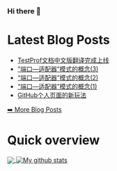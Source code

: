 ### Hi there 👋

<!--
**xfyuan/xfyuan** is a ✨ _special_ ✨ repository because its `README.md` (this file) appears on your GitHub profile.

Here are some ideas to get you started:

- 🔭 I’m currently working on ...
- 🌱 I’m currently learning ...
- 👯 I’m looking to collaborate on ...
- 🤔 I’m looking for help with ...
- 💬 Ask me about ...
- 📫 How to reach me: ...
- 😄 Pronouns: ...
- ⚡ Fun fact: ...
-->

# Latest Blog Posts
<!-- BLOG-POST-LIST:START -->
- [TestProf文档中文版翻译完成上线](http://xfyuan.github.io/2020/08/testprof-chinese-doc-is-online/)
- [“端口—适配器”模式的概念(3)](http://xfyuan.github.io/2020/08/ports-and-adapters-pattern-part3/)
- [“端口—适配器”模式的概念(2)](http://xfyuan.github.io/2020/08/ports-and-adapters-pattern-part2/)
- [“端口—适配器”模式的概念(1)](http://xfyuan.github.io/2020/08/ports-and-adapters-pattern-part1/)
- [GitHub个人页面的新玩法](http://xfyuan.github.io/2020/07/github-special-readme-appear-on-profile/)
<!-- BLOG-POST-LIST:END -->
<p><a href="https://xfyuan.github.io/">➡️ More Blog Posts</a></p>

# Quick overview
<a href="https://github.com/anuraghazra/github-readme-stats">
  <!-- Change the `github-readme-stats.anuraghazra1.vercel.app` to `github-readme-stats.vercel.app`  -->
  <img align="center" src="https://github-readme-stats.anuraghazra1.vercel.app/api/top-langs/?username=xfyuan" />
</a>
<a href="https://github.com/anuraghazra/github-readme-stats">
  <img align="center" src="https://github-readme-stats.anuraghazra1.vercel.app/api?username=xfyuan&show_icons=true&line_height=27" alt="My github stats" />
</a>  
